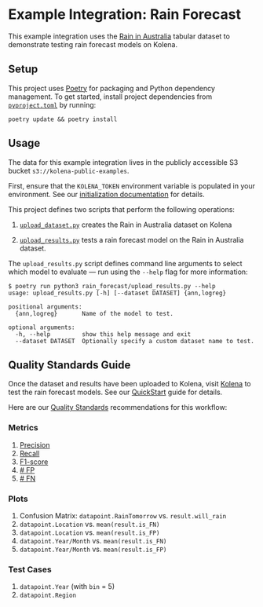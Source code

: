 # Example Integration: Rain Forecast

This example integration uses the
[Rain in Australia](https://www.kaggle.com/datasets/jsphyg/weather-dataset-rattle-package) tabular dataset to
demonstrate testing rain forecast models on Kolena.

## Setup

This project uses [Poetry](https://python-poetry.org/) for packaging and Python dependency management. To get started,
install project dependencies from [`pyproject.toml`](./pyproject.toml) by running:

```shell
poetry update && poetry install
```

## Usage

The data for this example integration lives in the publicly accessible S3 bucket `s3://kolena-public-examples`.

First, ensure that the `KOLENA_TOKEN` environment variable is populated in your environment. See our
[initialization documentation](https://docs.kolena.io/installing-kolena/#initialization) for details.

This project defines two scripts that perform the following operations:

1. [`upload_dataset.py`](rain_forecast/upload_dataset.py) creates the Rain in Australia dataset on Kolena

2. [`upload_results.py`](rain_forecast/upload_results.py) tests a rain forecast model on the Rain in Australia dataset.

The `upload_results.py` script defines command line arguments to select which model to evaluate — run using the
`--help` flag for more information:

```shell
$ poetry run python3 rain_forecast/upload_results.py --help
usage: upload_results.py [-h] [--dataset DATASET] {ann,logreg}

positional arguments:
  {ann,logreg}       Name of the model to test.

optional arguments:
  -h, --help         show this help message and exit
  --dataset DATASET  Optionally specify a custom dataset name to test.
```

## Quality Standards Guide

Once the dataset and results have been uploaded to Kolena, visit [Kolena](https://app.kolena.io/redirect/) to
test the rain forecast models. See our [QuickStart](https://docs.kolena.io/dataset/quickstart/) guide
for details.

Here are our [Quality Standards](https://docs.kolena.io/dataset/core-concepts/quality-standard/) recommendations for
this workflow:

### Metrics
1. [Precision](https://docs.kolena.io/metrics/precision)
2. [Recall](https://docs.kolena.io/metrics/recall)
3. [F1-score](https://docs.kolena.io/metrics/f1-score)
4. [\# FP](https://docs.kolena.io/metrics/tp-fp-fn-tn)
5. [\# FN](https://docs.kolena.io/metrics/tp-fp-fn-tn)

### Plots
1. Confusion Matrix: `datapoint.RainTomorrow` vs. `result.will_rain`
2. `datapoint.Location` vs. `mean(result.is_FN)`
3. `datapoint.Location` vs. `mean(result.is_FP)`
4. `datapoint.Year/Month` vs. `mean(result.is_FN)`
5. `datapoint.Year/Month` vs. `mean(result.is_FP)`

### Test Cases
1. `datapoint.Year` (with `bin` = 5)
2. `datapoint.Region`
